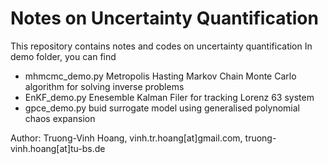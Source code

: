 # Notes on Uncertainty Quantification
This repository contains notes and codes on uncertainty quantification
In demo folder, you can find
- mhmcmc_demo.py Metropolis Hasting Markov Chain Monte Carlo algorithm for solving inverse problems
- EnKF_demo.py Enesemble Kalman Filer for tracking Lorenz 63 system
- gpce_demo.py buid surrogate model using generalised polynomial chaos expansion 


Author: Truong-Vinh Hoang,  vinh.tr.hoang[at]gmail.com, truong-vinh.hoang[at]tu-bs.de
